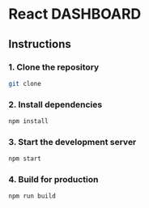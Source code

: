 # React DASHBOARD

## Instructions

### 1. Clone the repository

```bash
git clone
```

### 2. Install dependencies

```bash
npm install
```

### 3. Start the development server

```bash
npm start
```

### 4. Build for production

```bash
npm run build
```
